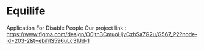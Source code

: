 # Equilife
Application For Disable People
Our project link : https://www.figma.com/design/O0jtn3CmuoHjyCzhSa7G2u/G567_P2?node-id=203-2&t=ebihlS596uLc31Jd-1
